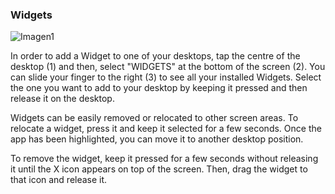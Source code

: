 ### Widgets

![Imagen1](http://static.energysistem.com/images/manuals/42674/56e998d210f16.jpg)

In order to add a Widget to one of your desktops, tap the centre of the desktop (1) and then, select "WIDGETS" at the bottom of the screen (2). You can slide your finger to the right (3) to see all your installed Widgets. Select the one you want to add to your desktop by keeping it pressed and then release it on the desktop.

Widgets can be easily removed or relocated to other screen areas. To relocate a widget, press it and keep it selected for a few seconds. Once the app has been highlighted, you can move it to another desktop position.

To remove the widget, keep it pressed for a few seconds without releasing it until the X icon appears on top of the screen. Then, drag the widget to that icon and release it.
